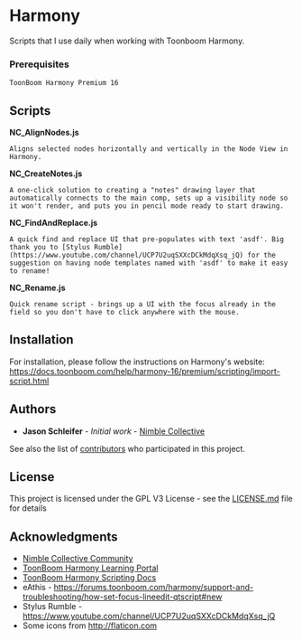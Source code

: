 # Harmony
Scripts that I use daily when working with Toonboom Harmony.

### Prerequisites

```
ToonBoom Harmony Premium 16
```

## Scripts

**NC_AlignNodes.js**
```
Aligns selected nodes horizontally and vertically in the Node View in Harmony.
```

**NC_CreateNotes.js**
```
A one-click solution to creating a "notes" drawing layer that automatically connects to the main comp, sets up a visibility node so it won't render, and puts you in pencil mode ready to start drawing.
```

**NC_FindAndReplace.js**
```
A quick find and replace UI that pre-populates with text 'asdf'. Big thank you to [Stylus Rumble](https://www.youtube.com/channel/UCP7U2uqSXXcDCkMdqXsq_jQ) for the suggestion on having node templates named with 'asdf' to make it easy to rename!
```

**NC_Rename.js**
```
Quick rename script - brings up a UI with the focus already in the field so you don't have to click anywhere with the mouse.
```

## Installation

For installation, please follow the instructions on Harmony's website:
https://docs.toonboom.com/help/harmony-16/premium/scripting/import-script.html


## Authors

* **Jason Schleifer** - *Initial work* - [Nimble Collective](https://nimblecollective.com)

See also the list of [contributors](https://github.com/shhlife/harmony/contributors) who participated in this project.

## License

This project is licensed under the GPL V3 License - see the [LICENSE.md](LICENSE.md) file for details

## Acknowledgments

* [Nimble Collective Community](https://community.nimblecollective.com)
* [ToonBoom Harmony Learning Portal](https://learn.toonboom.com/)
* [ToonBoom Harmony Scripting Docs](https://docs.toonboom.com/help/harmony-16/scripting/script/)
* eAthis - https://forums.toonboom.com/harmony/support-and-troubleshooting/how-set-focus-lineedit-qtscript#new
* Stylus Rumble - https://www.youtube.com/channel/UCP7U2uqSXXcDCkMdqXsq_jQ
* Some icons from http://flaticon.com

